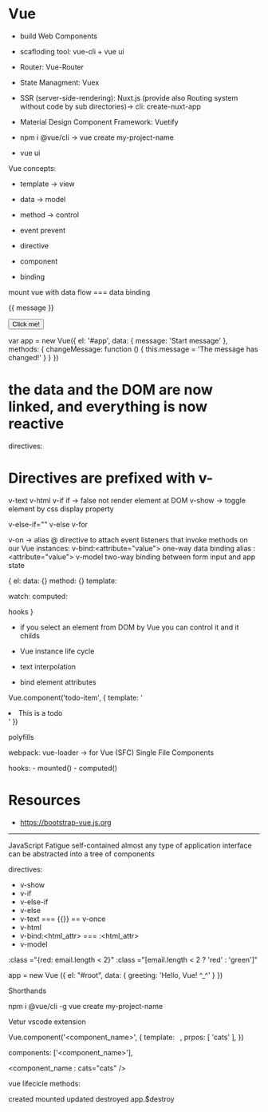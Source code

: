 Vue
====
- build Web Components
- scafloding tool: vue-cli + vue ui
- Router: Vue-Router
- State Managment: Vuex
- SSR (server-side-rendering): Nuxt.js (provide also Routing system without code by sub directories)-> cli: create-nuxt-app
- Material Design Component Framework: Vuetify





- npm i @vue/cli -> vue create my-project-name
- vue ui

Vue concepts:
- template -> view
- data -> model
- method -> control

- event
prevent
- directive
- component
- binding

mount vue with
data flow === data binding




<div id="app">
    <p>{{ message }}</p>
    <button v-on:click="changeMessage">Click me!</button>
</div>

var app = new Vue({
    el: '#app',
    data: {
        message: 'Start message'
    },
    methods: {
        changeMessage: function () {
            this.message = 'The message has changed!'
        }
    }
})
# the data and the DOM are now linked, and everything is now reactive


directives:
# Directives are prefixed with v-
v-text
v-html
 v-if if -> false not render element at DOM
v-show -> toggle element by css display property

v-else-if=""
v-else
v-for

 v-on  -> alias @  directive to attach event listeners that invoke methods on our Vue instances:
v-bind:<attribute="value"> one-way data binding
    alias :<attribute="value">
 v-model  two-way binding between form input and app state

{
el:
data: {}
method: {}
template:

watch:
computed:

hooks
}


- if you select an element from DOM by Vue you can control it and it childs
- Vue instance life cycle


- text interpolation
- bind element attributes













Vue.component('todo-item', {
  template: '<li>This is a todo</li>'
})



<ol>
  <!-- Create an instance of the todo-item component -->
  <todo-item></todo-item>
</ol>




<ol>
  <!-- Create an instance of the todo-item component -->
  <todo-item></todo-item>
</ol>

polyfills


webpack: vue-loader -> for Vue (SFC) Single File Components





hooks:
    - mounted()
    - computed()







Resources
=========

- https://bootstrap-vue.js.org
---------------------------------------------------------------------------------------------------------

















 JavaScript Fatigue
self-contained
almost any type of application interface can be abstracted into a tree of components




























directives:
- v-show
- v-if
- v-else-if
- v-else
- v-text === {{}} == v-once
- v-html
- v-bind:<html_attr> === :<html_attr>
- v-model



:class ="{red: email.length < 2}"
:class ="[email.length < 2 ? 'red' : 'green']"




app = new Vue ({
    el: "#root",
    data: {
        greeting: 'Hello, Vue! ^_^'
    }
})


Shorthands

<template>
</template>

<script>
    export defalt (

    )
</script>

<style scoped>
</style>


npm i @vue/cli -g
vue create my-project-name



Vetur vscode extension








Vue.component('<component_name>', {
    template: `
    `,
    prpos: [
        'cats'
    ],
})






components: ['<component_name>'],


<component_name : cats="cats" />









vue lifecicle methods:

created
mounted
updated
destroyed app.$destroy